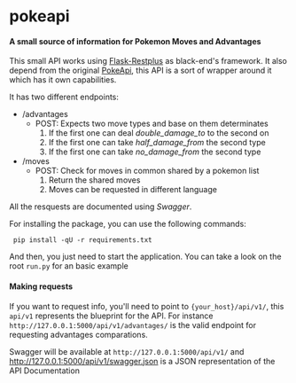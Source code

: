 # pokeapi
#### A small source of information for Pokemon Moves and Advantages

This small API works using [Flask-Restplus](https://github.com/noirbizarre/flask-restplus) as black-end's framework.
It also depend from the original [PokeApi](https://pokeapi.co), this API is a sort of wrapper around it which has it own capabilities. 

It has two different endpoints:
* /advantages 
  * POST: Expects two move types and base on them determinates 
    1. If the first one can deal *double_damage_to* to the second on
    1. If the first one can take *half_damage_from* the second type
    1. If the first one can take *no_damage_from* the second type
* /moves
  * POST: Check for moves in common shared by a pokemon list
    1. Return the shared moves
    1. Moves can be requested in different language
    
 All the resquests are documented using *Swagger*.
 
 For installing the package, you can use the following commands:
 
 ```
  pip install -qU -r requirements.txt
 ```
 
And then, you just need to start the application. You can take a look on the root ```run.py``` for an basic example

#### Making requests
If you want to request info, you'll need to point to ```{your_host}/api/v1/```, this ```api/v1``` represents the blueprint for the API. 
For instance ```http://127.0.0.1:5000/api/v1/advantages/``` is the valid endpoint for requesting advantages comparations.

Swagger will be available at ```http://127.0.0.1:5000/api/v1/``` and http://127.0.0.1:5000/api/v1/swagger.json is a JSON representation of the API Documentation